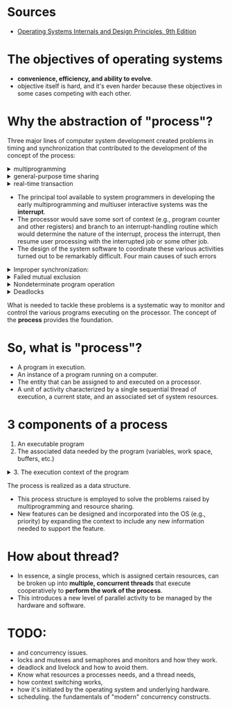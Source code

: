 # Sources
- [Operating Systems Internals and Design Principles, 9th Edition](https://www.amazon.com/Operating-Systems-Internals-Design-Principles/dp/0134670957)

# The objectives of operating systems
- **convenience, efficiency, and ability to evolve**.
- objective itself is hard, and it's even harder because these objectives in some cases competing with each other.

# Why the abstraction of "process"?
Three major lines of computer system development created problems in timing and synchronization that contributed to the development of the concept of the process:

<details><summary markdown="span">multiprogramming</summary>

```markdown
- **Goal**: keep the processor and I/O devices, including storage devices,
  simultaneously busy to achieve maximum efficiency.
- **Mechanics**: In response to signals indicating the completion of I/O
   transactions, the processor is switched among the various programs residing
   in main memory.
```
</details>

<details><summary markdown="span">general-purpose time sharing</summary>

```markdown
- **Goal**: be responsive to the needs of the individual user and yet, for cost
  reasons, be able to support many users simultaneously.
- These goals are compatible because of the relatively slow reaction time of the user.
```
</details>

<details><summary markdown="span">real-time transaction</summary>

```markdown
- **Goal**: a number of users are entering queries or updates against a database.
```
</details>

- The principal tool available to system programmers in developing the early multiprogramming and multiuser interactive systems was the **interrupt**.
- The processor would save some sort of context (e.g., program counter and other registers) and branch to an interrupt-handling routine which would determine the nature of the interrupt, process the interrupt, then resume user processing with the interrupted job or some other job.
- The design of the system software to coordinate these various activities turned out to be remarkably difficult. Four main causes of such errors

<details><summary markdown="span">Improper synchronization:</summary>

```markdown
- It is often the case that a routine must be suspended awaiting an event
  elsewhere in the system.
- Improper design of the signaling mechanism can result in signals being lost
  or duplicate signals being received.
```
</details>

<details><summary markdown="span">Failed mutual exclusion</summary>

```markdown
- It is often the case that more than one user or program will attempt to make
  use of a shared resource at the same time.
- There must be some sort of mutual exclusion mechanism that permits only one
  routine at a time to perform an update against the shared resources.
- The implementation of such mutual exclusion is difficult to verify as being
  correct under all possible sequences of events.
```
</details>

<details><summary markdown="span">Nondeterminate program operation</summary>

```markdown
- when programs share memory, and their execution is interleaved by the
  processor, they may interfere with each other by overwriting common memory
  areas in unpredictable ways.
```
</details>

<details><summary markdown="span">Deadlocks</summary>

```markdown
- two or more programs to be hung up waiting for each other.
```
</details>

What is needed to tackle these problems is a systematic way to monitor and control the various programs executing on the processor.  The concept of the **process** provides the foundation.

# So, what is "process"?
- A program in execution.
- An instance of a program running on a computer.
- The entity that can be assigned to and executed on a processor.
- A unit of activity characterized by a single sequential thread of execution, a current state, and an associated set of system resources.

# 3 components of a process
1. An executable program
2. The associated data needed by the program (variables, work space, buffers, etc.)
<details><summary markdown="span">3. The execution context of the program</summary>

```markdown
- The execution context , or process state , is the internal data by which the
  OS is able to supervise and control the process.
- This internal information is separated from the process, because the OS has
  information not permitted to the process.
- The context includes all of the information the OS needs to manage the process,
  and the processor needs to execute the process properly.
```
</details>

The process is realized as a data structure.
- This process structure is employed to solve the problems raised by multiprogramming and resource sharing.
- New features can be designed and incorporated into the OS (e.g., priority) by expanding the context to include any new information needed to support the feature.

# How about thread?
- In essence, a single process, which is assigned certain resources, can be broken up into **multiple, concurrent threads** that execute cooperatively to **perform the work of the process**.
- This introduces a new level of parallel activity to be managed by the hardware and software.


# TODO:
- and concurrency issues.
- locks and mutexes and semaphores and monitors and how they work.
- deadlock and livelock and how to avoid them.
- Know what resources a processes needs, and a thread needs,
- how context switching works,
- how it's initiated by the operating system and underlying hardware.
- scheduling. the fundamentals of "modern" concurrency constructs.